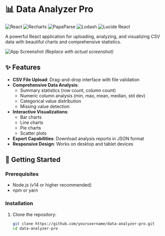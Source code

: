 # 📊 Data Analyzer Pro

![React](https://img.shields.io/badge/React-18.2.0-blue)
![Recharts](https://img.shields.io/badge/Recharts-2.8.0-green)
![PapaParse](https://img.shields.io/badge/PapaParse-5.4.1-yellow)
![Lodash](https://img.shields.io/badge/Lodash-4.17.21-orange)
![Lucide React](https://img.shields.io/badge/Lucide_React-0.263.1-lightgrey)

A powerful React application for uploading, analyzing, and visualizing CSV data with beautiful charts and comprehensive statistics.

![App Screenshot](screenshot.png) *(Replace with actual screenshot)*

## ✨ Features

- **CSV File Upload**: Drag-and-drop interface with file validation
- **Comprehensive Data Analysis**:
  - Summary statistics (row count, column count)
  - Numeric column analysis (min, max, mean, median, std dev)
  - Categorical value distribution
  - Missing value detection
- **Interactive Visualizations**:
  - Bar charts
  - Line charts
  - Pie charts
  - Scatter plots
- **Export Capabilities**: Download analysis reports in JSON format
- **Responsive Design**: Works on desktop and tablet devices

## 🚀 Getting Started

### Prerequisites
- Node.js (v14 or higher recommended)
- npm or yarn

### Installation
1. Clone the repository:
   ```bash
   git clone https://github.com/yourusername/data-analyzer-pro.git
   cd data-analyzer-pro
